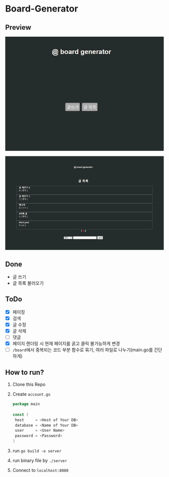 # Board-Generator

## Preview

![Index Page](https://github.com/j1mmyson/board_generator/blob/main/img/indexPage.PNG?raw=true)

![](https://github.com/j1mmyson/j1mmyson.github.io/blob/main/assets/img/posts/go/generate_board/board.PNG?raw=true)

## Done

- 글 쓰기
- 글 목록 불러오기

## ToDo

- [x] 페이징
- [x] 검색
- [x] 글 수정
- [x] 글 삭제
- [ ] 댓글
- [x] 페이지 렌더링 시 현재 페이지를 굵고 클릭 불가능하게 변경
- [ ] `/board`에서 중복되는 코드 부분 함수로 묶기, 여러 파일로 나누기(main.go를 간단하게)

## How to run?

1. Clone this Repo

2. Create `account.go`  

   ```go
   package main
   
   const (
   	host     = <Host of Your DB>
   	database = <Name of Your DB>
   	user     = <User Name>
   	password = <Password>
   )
   
   ```

3. run `go build -o server`

4. run binary file by `./server`

5. Connect to `localhost:8080`
